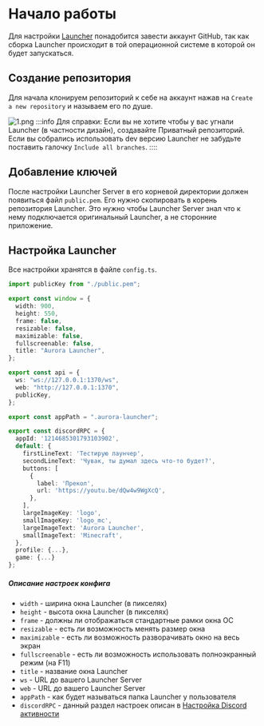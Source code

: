 # Начало работы

Для настройки [Launcher](https://github.com/AuroraTeam/Launcher) понадобится завести аккаунт GitHub, так как сборка Launcher происходит в той операционной системе в которой он будет запускаться.

## Создание репозитория

Для начала клонируем репозиторий к себе на аккаунт нажав на `Create a new repository` и называем его по душе.

![1.png](/foto-github/1.webp)
:::info Для справки:
Если вы не хотите чтобы у вас угнали Launcher (в частности дизайн), создавайте Приватный репозиторий.\
Если вы собрались использовать dev версию Launcher не забудьте поставить галочку `Include all branches`.
::::

## Добавление ключей

После настройки Launcher Server в его корневой директории должен появиться файл `public.pem`. Его нужно скопировать в корень репозитория Launcher. Это нужно чтобы Launcher Server знал что к нему подключается оригинальный Launcher, а не сторонние приложение.

## Настройка Launcher

Все настройки хранятся в файле `config.ts`.

```ts
import publicKey from "./public.pem";

export const window = {
  width: 900,
  height: 550,
  frame: false,
  resizable: false,
  maximizable: false,
  fullscreenable: false,
  title: "Aurora Launcher",
};

export const api = {
  ws: "ws://127.0.0.1:1370/ws",
  web: "http://127.0.0.1:1370",
  publicKey,
};

export const appPath = ".aurora-launcher";

export const discordRPC = {
  appId: '1214685301793103902',
  default: {
    firstLineText: 'Тестирую лаунчер',
    secondLineText: 'Чувак, ты думал здесь что-то будет?',
    buttons: [
      {
        label: 'Прекол',
        url: 'https://youtu.be/dQw4w9WgXcQ',
      },
    ],
    largeImageKey: 'logo',
    smallImageKey: 'logo_mc',
    largeImageText: 'Aurora Launcher',
    smallImageText: 'Minecraft',
  },
  profile: {...},
  game: {...}
};
```

##### Описание настроек конфига

- `width` - ширина окна Launcher (в пикселях)
- `height` - высота окна Launcher (в пикселях)
- `frame` - должны ли отображаться стандартные рамки окна ОС
- `resizable` - есть ли возможность менять размер окна
- `maximizable` - есть ли возможность разворачивать окно на весь экран
- `fullscreenable` - есть ли возможность использовать полноэкранный режим (на F11)
- `title` - название окна Launcher
- `ws` - URL до вашего Launcher Server
- `web` - URL до вашего Launcher Server
- `appPath` - как будет называться папка Launcher у пользователя
- `discordRPC` - данный раздел настроек описан в [Настройка Discord активности](./discord-rpc.md)
